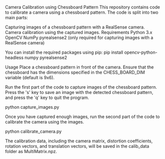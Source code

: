 Camera Calibration using Chessboard Pattern
This repository contains code to calibrate a camera using a chessboard pattern. The code is split into two main parts:

Capturing images of a chessboard pattern with a RealSense camera.
Camera calibration using the captured images.
Requirements
Python 3.x
OpenCV
NumPy
pyrealsense2 (only required for capturing images with a RealSense camera)

You can install the required packages using pip:
pip install opencv-python-headless numpy pyrealsense2

Usage
Place a chessboard pattern in front of the camera. Ensure that the chessboard has the dimensions specified in the CHESS_BOARD_DIM variable (default is 9x6).

Run the first part of the code to capture images of the chessboard pattern. Press the 's' key to save an image with the detected chessboard pattern, and press the 'q' key to quit the program.

python capture_images.py

Once you have captured enough images, run the second part of the code to calibrate the camera using the images.

python calibrate_camera.py

The calibration data, including the camera matrix, distortion coefficients, rotation vectors, and translation vectors, will be saved in the calib_data folder as MultiMatrix.npz.